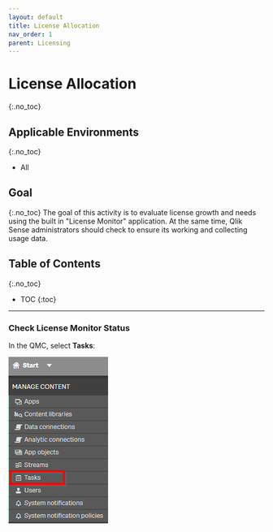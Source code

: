 ```yaml
---
layout: default
title: License Allocation
nav_order: 1
parent: Licensing
---
```


# License Allocation <i class="fas fa-tools fa-xs" title="Tooling | Pre-Built Solutions"></i> <i class="fas fa-dolly-flatbed fa-xs" title="Shipped | Native Capability"></i> 
{:.no_toc}

## Applicable Environments 
{:.no_toc}
- All

## Goal
{:.no_toc}
The goal of this activity is to evaluate license growth and needs using the built in "License Monitor" application. At the same time, Qlik Sense administrators should check to ensure its working and collecting usage data. 

## Table of Contents
{:.no_toc}

* TOC
{:toc}
-------------------------

### Check License Monitor Status <i class="fas fa-dolly-flatbed fa-xs" title="Shipped | Native Capability"></i> 

In the QMC, select **Tasks**:

[![Analyze_Audit_License_Allocations_QMC_START_TASKS_Highlighted.png](images/Analyze_Audit_License_Allocations_QMC_START_TASKS_Highlighted.png)](https://raw.githubusercontent.com/qs-admin-guide/qs-admin-guide/master/docs/license/images/Analyze_Audit_License_Allocations_QMC_START_TASKS_Highlighted.png)
